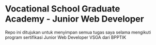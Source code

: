 # Vocational School Graduate Academy - Junior Web Developer

Repo ini ditujukan untuk menyimpan semua tugas saya selama mengikuti program sertifikasi Junior Web Developer VSGA dari BPPTIK
